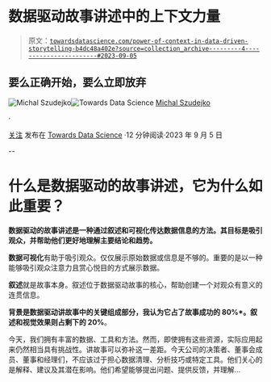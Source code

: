 # 数据驱动故事讲述中的上下文力量

> 原文：[`towardsdatascience.com/power-of-context-in-data-driven-storytelling-b4dc48a402e?source=collection_archive---------4-----------------------#2023-09-05`](https://towardsdatascience.com/power-of-context-in-data-driven-storytelling-b4dc48a402e?source=collection_archive---------4-----------------------#2023-09-05)

## **要么正确开始，要么立即放弃**

[](https://medium.com/@michalszudejko?source=post_page-----b4dc48a402e--------------------------------)![Michal Szudejko](https://medium.com/@michalszudejko?source=post_page-----b4dc48a402e--------------------------------)[](https://towardsdatascience.com/?source=post_page-----b4dc48a402e--------------------------------)![Towards Data Science](https://towardsdatascience.com/?source=post_page-----b4dc48a402e--------------------------------) [Michal Szudejko](https://medium.com/@michalszudejko?source=post_page-----b4dc48a402e--------------------------------)

·

[关注](https://medium.com/m/signin?actionUrl=https%3A%2F%2Fmedium.com%2F_%2Fsubscribe%2Fuser%2Fd3b37fc311f7&operation=register&redirect=https%3A%2F%2Ftowardsdatascience.com%2Fpower-of-context-in-data-driven-storytelling-b4dc48a402e&user=Michal+Szudejko&userId=d3b37fc311f7&source=post_page-d3b37fc311f7----b4dc48a402e---------------------post_header-----------) 发布在 [Towards Data Science](https://towardsdatascience.com/?source=post_page-----b4dc48a402e--------------------------------) ·12 分钟阅读·2023 年 9 月 5 日[](https://medium.com/m/signin?actionUrl=https%3A%2F%2Fmedium.com%2F_%2Fvote%2Ftowards-data-science%2Fb4dc48a402e&operation=register&redirect=https%3A%2F%2Ftowardsdatascience.com%2Fpower-of-context-in-data-driven-storytelling-b4dc48a402e&user=Michal+Szudejko&userId=d3b37fc311f7&source=-----b4dc48a402e---------------------clap_footer-----------)

--

[](https://medium.com/m/signin?actionUrl=https%3A%2F%2Fmedium.com%2F_%2Fbookmark%2Fp%2Fb4dc48a402e&operation=register&redirect=https%3A%2F%2Ftowardsdatascience.com%2Fpower-of-context-in-data-driven-storytelling-b4dc48a402e&source=-----b4dc48a402e---------------------bookmark_footer-----------)

# **什么是数据驱动的故事讲述，它为什么如此重要？**

**数据驱动的故事讲述是一种通过叙述和可视化传达数据信息的方法。其目标是吸引观众，并帮助他们更好地理解主要结论和趋势。**

**数据可视化**有助于吸引观众。仅仅展示原始数据或信息是不够的。重要的是以一种能够吸引观众注意力且赏心悦目的方式展示数据。

**叙述**就是故事本身。叙述位于数据驱动故事的核心，帮助创建一个对观众有意义的连贯信息。

**背景是数据驱动讲故事中的关键组成部分，我认为它占了故事成功的 80%*。叙述和视觉效果则占剩下的 20%**。

今天，我们拥有丰富的数据、工具和方法。然而，即使拥有这些资源，实际应用起来仍然相当具有挑战性。讲故事可以弥补这一差距。今天公司的决策者、董事会成员、董事和经理们，不应该过于担心数据清理、分析技巧或特定工具。他们关心的是解释、建议及其潜在影响。他们希望能够提出问题、提供反馈，并理解…

